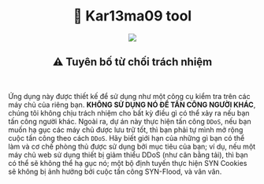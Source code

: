 <h1 align="center">📡 Kar13ma09 tool</h1> 
<div align="center">

<img src="https://img.shields.io/badge/Made%20with-Python-1f425f.svg"> 
</div>
<div align="center">
  <h2>⚠ Tuyên bố từ chối trách nhiệm</h2><br>
</div>

Ứng dụng này được thiết kế để sử dụng như một công cụ kiểm tra trên các máy chủ của riêng bạn. **KHÔNG SỬ DỤNG NÓ ĐỂ TẤN CÔNG NGƯỜI KHÁC**, chúng tôi không chịu trách nhiệm cho bất kỳ điều gì có thể xảy ra nếu bạn tấn công người khác. Ngoài ra, dự án này thực hiện tấn công `DDoS`, nếu bạn muốn hạ gục các máy chủ được lưu trữ tốt, thì bạn phải tự mình mở rộng cuộc tấn công theo cách `DDoS`. Hãy biết giới hạn của những gì bạn có thể làm và cơ chế phòng thủ được sử dụng bởi mục tiêu của bạn; ví dụ, nếu một máy chủ web sử dụng thiết bị giảm thiểu DDoS (như cân bằng tải), thì bạn có thể sẽ không thể hạ gục nó; một bộ định tuyến thực hiện SYN Cookies sẽ không bị ảnh hưởng bởi cuộc tấn công SYN-Flood, và vân vân.
